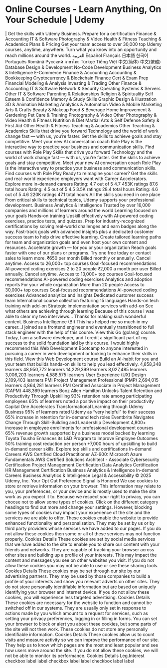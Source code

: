 # Online Courses - Learn Anything, On Your Schedule | Udemy
| Get the skills with Udemy Business.
Prepare for a certification
Finance & Accounting
IT & Software
Photography & Video
Health & Fitness
Teaching & Academics
Plans & Pricing
Get your team access to over 30,000 top Udemy courses, anytime, anywhere.
Turn what you know into an opportunity and reach millions around the world.
العربية
Español
Français
日本語
한국어
Português
Română
Русский
ภาษาไทย
Türkçe
Tiếng Việt
中文(简体)
中文(繁體)
Database Design & Development
No-Code Development
Business Analytics & Intelligence
E-Commerce
Finance & Accounting
Accounting & Bookkeeping
Cryptocurrency & Blockchain
Finance Cert & Exam Prep
Financial Modeling & Analysis
Investing & Trading
Other Finance & Accounting
IT & Software
Network & Security
Operating Systems & Servers
Other IT & Software
Parenting & Relationships
Religion & Spirituality
Self Esteem & Confidence
Memory & Study Skills
Graphic Design & Illustration
3D & Animation
Marketing Analytics & Automation
Video & Mobile Marketing
Arts & Crafts
Beauty & Makeup
Food & Beverage
Home Improvement & Gardening
Pet Care & Training
Photography & Video
Other Photography & Video
Health & Fitness
Nutrition & Diet
Martial Arts & Self Defense
Safety & First Aid
Other Health & Fitness
Teaching & Academics
Other Teaching & Academics
Skills that drive you forward
Technology and the world of work change fast — with us, you’re faster. Get the skills to achieve goals and stay competitive.
Meet your new AI conversation coach
Role Play is the interactive way to practice your business and communication skills.
Find courses with Role Play
Skills that drive you forward
Technology and the world of work change fast — with us, you’re faster. Get the skills to achieve goals and stay competitive.
Meet your new AI conversation coach
Role Play is the interactive way to practice your business and communication skills.
Find courses with Role Play
Ready to reimagine your career?
Get the skills and real-world experience employers want with Career Accelerators.
Explore more in-demand careers
Rating: 4.7 out of 5
4.7
453K ratings
87.6 total hours
Rating: 4.5 out of 5
4.5
3.5K ratings
28.4 total hours
Rating: 4.6 out of 5
4.6
220K ratings
47.1 total hours
All the skills you need in one place
From critical skills to technical topics, Udemy supports your professional development.
Business Analytics & Intelligence
Trusted by over 16,000 companies and millions of learners around the world
Learning focused on your goals
Hands-on training
Upskill effectively with AI-powered coding exercises, practice tests, and quizzes.
Prep for industry-recognized certifications by solving real-world challenges and earn badges along the way.
Fast-track goals with advanced insights plus a dedicated customer success team to help drive effective learning.
Create tailored learning paths for team and organization goals and even host your own content and resources.
Accelerate growth — for you or your organization
Reach goals faster with one of our plans or programs. Try one free today or contact sales to learn more.
₹650
per month
Billed monthly or annually. Cancel anytime.
Access to 26,000+ top courses
Goal-focused recommendations
AI-powered coding exercises
2 to 20 people
₹2,000 a month per user
Billed annually. Cancel anytime.
Access to 13,000+ top courses
Goal-focused recommendations
AI-powered coding exercises
Analytics and adoption reports
For your whole organization
More than 20 people
Access to 30,000+ top courses
Goal-focused recommendations
AI-powered coding exercises
Advanced analytics and insights
Dedicated customer success team
International course collection featuring 15 languages
Hands-on tech training with add-on
Strategic implementation services with add-on
See what others are achieving through learning
Because of this course I was able to clear my two interviews... Thanks for making such wonderful content.
Business Intelligence (BI)
This has helped me so much in my career...I joined as a frontend engineer and eventually transitioned to full stack engineer with the help of this course.
View this Go (golang) course.
Today, I am a software developer, and I credit a significant part of my success to the solid foundation laid by this course.
I would highly recommend this Web Development Bootcamp to anyone interested in pursuing a career in web development or looking to enhance their skills in this field.
View this Web Development course
Build an AI-habit for you and your team that builds hands-on skills to help you lead effectively.
4,858,348 learners
48,950,772 learners
14,229,399 learners
8,027,485 learners
3,006,203 learners
4,588,575 learners
User Experience (UX) Design
2,109,403 learners
PMI Project Management Professional (PMP)
2,694,015 learners
4,864,281 learners
PMI Certified Associate in Project Management (CAPM)
448,369 learners
Booz Allen Hamilton Unlocks Talent Retention and Productivity Through Upskilling
93%
retention rate among participating employees
65%
of learners noted a positive impact on their productivity
Capital One Accelerates Transformational Learning through Udemy Business
95%
of learners rated Udemy as “very helpful” to their success
65%
increase in retention for in-demand tech roles
Eventbrite Navigates Change Through Skill-Building and Leadership Development
4,800+
increase in employee enrollments for professional development courses
65%
revenue growth supported by a business model backed by learning
Toyota Tsusho Enhances its L&D Program to Improve Employee Outcomes
50%
training cost reduction per person
+7,000
hours of upskilling
to build in-demand career skills.
Explore top skills and certifications
In-demand Careers
AWS Certified Cloud Practitioner
AZ-900: Microsoft Azure Fundamentals
AWS Certified Solutions Architect - Associate
Cybersecurity Certification
Project Management Certification
Data Analytics Certification
HR Management Certification
Business Analytics & Intelligence
In-demand Careers
Business Analytics & Intelligence
Legal & Accessibility
© 2025 Udemy, Inc.
Your Opt Out Preference Signal is Honored
We use cookies to store or retrieve information on your browser. This information may relate to you, your preferences, or your device and is mostly used to make the site work as you expect it to. Because we respect your right to privacy, you can choose not to allow some types of cookies. Click on the different category headings to find out more and change your settings. However, blocking some types of cookies may impact your experience of the site and the services we are able to offer.
These cookies enable the website to provide enhanced functionality and personalisation. They may be set by us or by third party providers whose services we have added to our pages. If you do not allow these cookies then some or all of these services may not function properly.
Cookies Details‎
These cookies are set by social media services that we have added to the site to enable you to share our content with your friends and networks. They are capable of tracking your browser across other sites and building up a profile of your interests. This may impact the content and messages you see on other websites you visit. If you do not allow these cookies you may not be able to use or see these sharing tools.
Cookies Details‎
These cookies may be set through our site by our advertising partners. They may be used by those companies to build a profile of your interests and show you relevant adverts on other sites. They do not store personally identifiable information but are based on uniquely identifying your browser and internet device. If you do not allow these cookies, you will experience less targeted advertising.
Cookies Details‎
These cookies are necessary for the website to function and cannot be switched off in our systems. They are usually only set in response to actions made by you which amount to a request for services, such as setting your privacy preferences, logging in or filling in forms. You can set your browser to block or alert you about these cookies, but some parts of the site will not then work. These cookies do not store any personally identifiable information.
Cookies Details‎
These cookies allow us to count visits and measure activity so we can improve the performance of our site. They help us to know which pages are the most and least popular and see how users move around the site. If you do not allow these cookies, we will not be able to monitor its performance.
Cookies Details‎
Leg.Interest
checkbox label
label
checkbox label
label
checkbox label
label